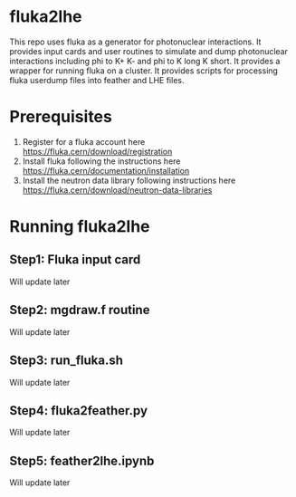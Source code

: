 # fluka2lhe
This repo uses fluka as a generator for photonuclear interactions. It provides input cards and user routines to simulate and dump photonuclear interactions including phi to K+ K- and phi to K long K short. It provides a wrapper for running fluka on a cluster. It provides scripts for processing fluka userdump files into feather and LHE files.

# Prerequisites
1. Register for a fluka account here https://fluka.cern/download/registration
2. Install fluka following the instructions here https://fluka.cern/documentation/installation
3. Install the neutron data library following instructions here https://fluka.cern/download/neutron-data-libraries

# Running fluka2lhe
## Step1: Fluka input card
Will update later

## Step2: mgdraw.f routine
Will update later

## Step3: run_fluka.sh
Will update later

## Step4: fluka2feather.py
Will update later

## Step5: feather2lhe.ipynb
Will update later
